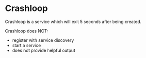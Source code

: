 # Crashloop

Crashloop is a service which will exit 5 seconds after being created.

Crashloop does NOT:
- register with service discovery
- start a service
- does not provide helpful output
